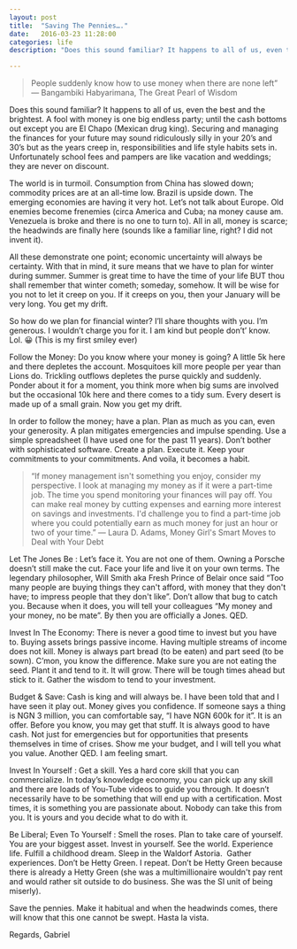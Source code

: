 ```yaml
---
layout: post
title:  "Saving The Pennies…."
date:   2016-03-23 11:28:00
categories: life
description: "Does this sound familiar? It happens to all of us, even the best and the brightest. A fool with money is one big endless party; until the cash bottoms out except you are El Chapo (Mexican drug king). Securing and managing the finances for your future may sound ridiculously silly in your 20’s and 30’s but as the years creep in, responsibilities and life style habits sets in. Unfortunately school fees and pampers are like vacation and weddings; they are never on discount."

---
```

>People suddenly know how to use money when there are none left” 
― Bangambiki Habyarimana, The Great Pearl of Wisdom

Does this sound familiar? It happens to all of us, even the best and the brightest. A fool with money is one big endless party; until the cash bottoms out except you are El Chapo (Mexican drug king). Securing and managing the finances for your future may sound ridiculously silly in your 20’s and 30’s but as the years creep in, responsibilities and life style habits sets in. Unfortunately school fees and pampers are like vacation and weddings; they are never on discount.

The world is in turmoil. Consumption from China has slowed down; commodity prices are at an all-time low. Brazil is upside down. The emerging economies are having it very hot. Let’s not talk about Europe. Old enemies become frenemies (circa America and Cuba; na money cause am. Venezuela is broke and there is no one to turn to). All in all, money is scarce; the headwinds are finally here (sounds like a familiar line, right? I did not invent it).

All these demonstrate one point; economic uncertainty will always be certainty. With that in mind, it sure means that we have to plan for winter during summer. Summer is great time to have the time of your life BUT thou shall remember that winter cometh; someday, somehow. It will be wise for you not to let it creep on you. If it creeps on you, then your January will be very long. You get my drift.

So how do we plan for financial winter? I’ll share thoughts with you. I’m generous. I wouldn’t charge you for it. I am kind but people don’t’ know. Lol. 😀 (This is my first smiley ever)

Follow the Money: Do you know where your money is going? A little 5k here and there depletes the account. Mosquitoes kill more people per year than Lions do. Trickling outflows depletes the purse quickly and suddenly. Ponder about it for a moment, you think more when big sums are involved but the occasional 10k here and there comes to a tidy sum. Every desert is made up of a small grain. Now you get my drift.

In order to follow the money; have a plan. Plan as much as you can, even your generosity. A plan mitigates emergencies and impulse spending. Use a simple spreadsheet (I have used one for the past 11 years). Don’t bother with sophisticated software. Create a plan. Execute it. Keep your commitments to your commitments. And voila, it becomes a habit.

>“If money management isn't something you enjoy, consider my perspective. I look at managing my money as if it were a part-time job. The time you spend monitoring your finances will pay off. You can make real money by cutting expenses and earning more interest on savings and investments. I'd challenge you to find a part-time job where you could potentially earn as much money for just an hour or two of your time.” ― Laura D. Adams, Money Girl's Smart Moves to Deal with Your Debt

Let The Jones Be : Let’s face it. You are not one of them. Owning a Porsche doesn’t still make the cut. Face your life and live it on your own terms. The legendary philosopher, Will Smith aka Fresh Prince of Belair once said “Too many people are buying things they can't afford, with money that they don't have; to impress people that they don't like”. Don’t allow that bug to catch you. Because when it does, you will tell your colleagues “My money and your money, no be mate”. By then you are officially a Jones. QED.

Invest In The Economy: There is never a good time to invest but you have to. Buying assets brings passive income. Having multiple streams of income does not kill. Money is always part bread (to be eaten) and part seed (to be sown). C’mon, you know the difference. Make sure you are not eating the seed. Plant it and tend to it. It will grow. There will be tough times ahead but stick to it. Gather the wisdom to tend to your investment.

Budget & Save: Cash is king and will always be. I have been told that and I have seen it play out. Money gives you confidence. If someone says a thing is NGN 3 million, you can comfortable say, “I have NGN 600k for it”. It is an offer. Before you know, you may get that stuff. It is always good to have cash. Not just for emergencies but for opportunities that presents themselves in time of crises. Show me your budget, and I will tell you what you value. Another QED. I am feeling smart.

Invest In Yourself : Get a skill. Yes a hard core skill that you can commercialize. In today’s knowledge economy, you can pick up any skill and there are loads of You-Tube videos to guide you through. It doesn’t necessarily have to be something that will end up with a certification. Most times, it is something you are passionate about. Nobody can take this from you. It is yours and you decide what to do with it.

Be Liberal; Even To Yourself : Smell the roses. Plan to take care of yourself. You are your biggest asset. Invest in yourself. See the world. Experience life. Fulfill a childhood dream. Sleep in the Waldorf Astoria.  Gather experiences. Don’t be Hetty Green. I repeat. Don’t be Hetty Green because there is already a Hetty Green (she was a multimillionaire wouldn't pay rent and would rather sit outside to do business. She was the SI unit of being miserly).

Save the pennies. Make it habitual and when the headwinds comes, there will know that this one cannot be swept. Hasta la vista.

Regards,
Gabriel

